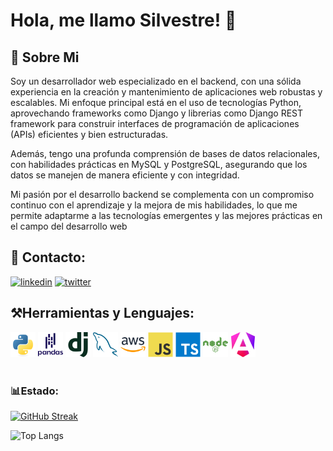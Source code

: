 # Hola, me llamo Silvestre! 👋
  
## 🚀 Sobre Mi
Soy un desarrollador web especializado en el backend, con una sólida experiencia en la creación y mantenimiento de aplicaciones web robustas y escalables. Mi enfoque principal está en el uso de tecnologías Python, aprovechando frameworks como Django y librerias como Django REST framework para construir interfaces de programación de aplicaciones (APIs) eficientes y bien estructuradas.

Además, tengo una profunda comprensión de bases de datos relacionales, con habilidades prácticas en MySQL y PostgreSQL, asegurando que los datos se manejen de manera eficiente y con integridad.

Mi pasión por el desarrollo backend se complementa con un compromiso continuo con el aprendizaje y la mejora de mis habilidades, lo que me permite adaptarme a las tecnologías emergentes y las mejores prácticas en el campo del desarrollo web



## 🔗 Contacto:

[![linkedin](https://img.shields.io/badge/linkedin-0A66C2?style=for-the-badge&logo=linkedin&logoColor=white)](https://www.linkedin.com/in/villarsilvestre/)
[![twitter](https://img.shields.io/badge/twitter-1DA1F2?style=for-the-badge&logo=twitter&logoColor=white)](https://twitter.com/Silvestre525)


<div aling="left" id="tools">
  <h2>
     ⚒️Herramientas y Lenguajes:
  </h2>
  <div>
    <img src="https://github.com/devicons/devicon/blob/master/icons/python/python-original.svg" title="python" width="40">
    <img src="https://github.com/devicons/devicon/blob/master/icons/pandas/pandas-plain-wordmark.svg" title="pandas" width="40">
    <img src="https://github.com/devicons/devicon/blob/master/icons/django/django-plain.svg" title="django" width="40">
    <img src="https://github.com/devicons/devicon/blob/master/icons/mysql/mysql-original.svg" title="mysql" width="40">
    <img src="https://github.com/devicons/devicon/blob/master/icons/amazonwebservices/amazonwebservices-original-wordmark.svg" title="AWS" width="40">
    <img src="https://github.com/devicons/devicon/blob/master/icons/javascript/javascript-original.svg" title="javascript" width="40">
    <img src="https://github.com/devicons/devicon/blob/master/icons/typescript/typescript-original.svg" title="typescript" width="40">
    <img src="https://github.com/devicons/devicon/blob/master/icons/nodejs/nodejs-plain-wordmark.svg" title="node" width="40">
    <img src="https://github.com/devicons/devicon/blob/master/icons/angular/angular-original.svg" title="Angular" width="40">
  </div>
</div>
<br>

### 📊Estado: 

<div align="left">
  <a href="https://git.io/streak-stats"><img src="https://github-readme-streak-stats.herokuapp.com?user=Silvestre525&theme=radical&hide_border=true&locale=es&date_format=j%2Fn%5B%2FY%5D" alt="GitHub Streak" /></a>
</div>

![Top Langs](https://github-readme-stats.vercel.app/api/top-langs/?username=Silvestre525&Compactlayout=true)


